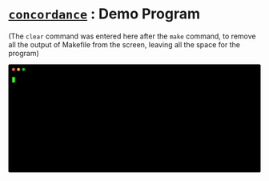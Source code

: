 # [`concordance`](src) : Demo Program
(The `clear` command was entered here after the `make` command, to remove all the output of Makefile from the screen, leaving all the space for the program)

![Demo](../_demos/concordance.svg)